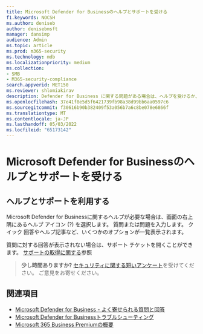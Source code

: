 ```yaml
---
title: Microsoft Defender for Businessのヘルプとサポートを受ける
f1.keywords: NOCSH
ms.author: deniseb
author: denisebmsft
manager: dansimp
audience: Admin
ms.topic: article
ms.prod: m365-security
ms.technology: mdb
ms.localizationpriority: medium
ms.collection:
- SMB
- M365-security-compliance
search.appverid: MET150
ms.reviewer: shlomiakirav
description: Defender for Business に関する問題がある場合は、ヘルプを受けるか、サポートにお問い合わせください。
ms.openlocfilehash: 37e41f8e5d5f6421739fb98a38d99bb6aa0597c6
ms.sourcegitcommit: f30616b90b382409f53a056b7a6c8be078e6866f
ms.translationtype: MT
ms.contentlocale: ja-JP
ms.lasthandoff: 05/03/2022
ms.locfileid: "65173142"
---
```

# <a name="get-help-and-support-for-microsoft-defender-for-business"></a>Microsoft Defender for Businessのヘルプとサポートを受ける

## <a name="get-help-and-support"></a>ヘルプとサポートを利用する

Microsoft Defender for Businessに関するヘルプが必要な場合は、画面の右上隅にあるヘルプ アイコン (?) を選択します。 質問または問題を入力します。 クイック 回答やヘルプ記事など、いくつかのオプションが一覧表示されます。

質問に対する回答が表示されない場合は、サポート チケットを開くことができます。 [サポートの取得に関する](../../admin/get-help-support.md)参照

>
> **少し時間ありますか?**
> <a href="https://microsoft.qualtrics.com/jfe/form/SV_0JPjTPHGEWTQr4y" target="_blank">セキュリティに関する短いアンケート</a>を受けてください。 ご意見をお寄せください。
>

## <a name="see-also"></a>関連項目

- [Microsoft Defender for Business - よく寄せられる質問と回答](mdb-faq.yml)
- [Microsoft Defender for Businessトラブルシューティング](mdb-troubleshooting.yml) 
- [Microsoft 365 Business Premiumの概要](../../business-premium/index.md)